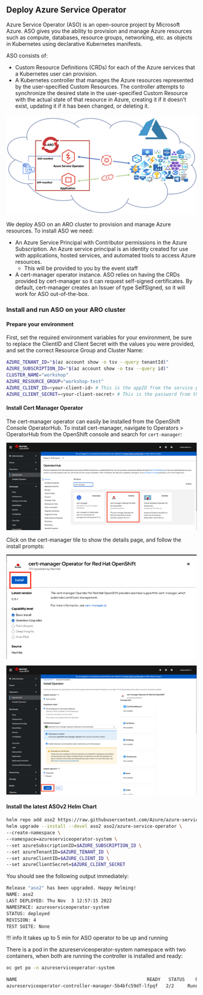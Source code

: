 ## Deploy Azure Service Operator
Azure Service Operator (ASO) is an open-source project by Microsoft Azure. ASO gives you the ability to provision and manage Azure resources such as compute, databases, resource groups, networking, etc. as objects in Kubernetes using declarative Kubernetes manifests.

ASO consists of:
- Custom Resource Definitions (CRDs) for each of the Azure services that a Kubernetes user can provision.
- A Kubernetes controller that manages the Azure resources represented by the user-specified Custom Resources. The controller attempts to synchronize the desired state in the user-specified Custom Resource with the actual state of that resource in Azure, creating it if it doesn't exist, updating it if it has been changed, or deleting it.

![Azure-Service-operator](../assets/images/aso-schematic.png)



We deploy ASO on an ARO cluster to provision and manage Azure resources. To install ASO we need:

- An Azure Service Principal with Contributor permissions in the Azure Subscription. An Azure service principal is an identity created for use with applications, hosted services, and automated tools to access Azure resources.
    - This will be provided to you by the event staff
- A cert-manager operator instance. ASO relies on having the CRDs provided by cert-manager so it can request self-signed certificates. By default, cert-manager creates an Issuer of type SelfSigned, so it will work for ASO out-of-the-box.

###  Install and run ASO on your ARO cluster

#### Prepare your environment
First, set the required environment variables for your environment, be sure to replace the ClientID and Client Secret with the values you were provided, and set the correct Resource Group and Cluster Name:
 
```bash
AZURE_TENANT_ID="$(az account show -o tsv --query tenantId)"
AZURE_SUBSCRIPTION_ID="$(az account show -o tsv --query id)"
CLUSTER_NAME="workshop"
AZURE_RESOURCE_GROUP="workshop-test"
AZURE_CLIENT_ID=<your-client-id> # This is the appID from the service principal provided to you.
AZURE_CLIENT_SECRET=<your-client-secret> # This is the password from the service principal we created.
```

#### Install Cert Manager Operator

The cert-manager operator can easily be installed from the OpenShift Console OperatorHub. To install cert-manager, navigate to Operators > OperatorHub from the OpenShift console and search for `cert-manager`:

![operator-hub](../assets/images/operator-hub-cert-manager.png)

Click on the cert-manager tile to show the details page, and follow the install prompts:

![cert-manager-details](../assets/images/cert-manager-install-1.png)

![cert-manager-details](../assets/images/cert-manager-install-2.png)


#### Install the latest ASOv2 Helm Chart

```bash
helm repo add aso2 https://raw.githubusercontent.com/Azure/azure-service-operator/main/v2/charts
helm upgrade --install --devel aso2 aso2/azure-service-operator \
--create-namespace \
--namespace=azureserviceoperator-system \
--set azureSubscriptionID=$AZURE_SUBSCRIPTION_ID \
--set azureTenantID=$AZURE_TENANT_ID \
--set azureClientID=$AZURE_CLIENT_ID \
--set azureClientSecret=$AZURE_CLIENT_SECRET
```

You should see the following output immediately:

```bash
Release "aso2" has been upgraded. Happy Helming!
NAME: aso2
LAST DEPLOYED: Thu Nov  3 12:57:15 2022
NAMESPACE: azureserviceoperator-system
STATUS: deployed
REVISION: 4
TEST SUITE: None
```
   
!!! info
    It takes up to 5 min for ASO operator to be up and running

There is a pod in the azureserviceoperator-system namespace with two containers, when both are running the controller is installed and ready:

```bash
oc get po -n azureserviceoperator-system
```

```bash
NAME                                                READY   STATUS    RESTARTS   AGE
azureserviceoperator-controller-manager-5b4bfc59df-lfpqf   2/2     Running   0          24s
```
